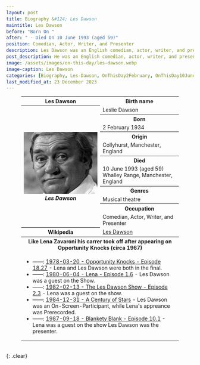 ```yaml
---
layout: post
title: Biography &#124; Les Dawson
maintitle: Les Dawson
before: "Born On "
after: " - Died On 10 June 1993 (aged 59)"
position: Comedian, Actor, Writer, and Presenter
description: Les Dawson was an English comedian, actor, writer, and presenter, who is best remembered for his deadpan style.
post_description: He was an English comedian, actor, writer, and presenter, who is best remembered for his deadpan style.
image: /assets/images/on-this-day/les-dawson.webp
image-caption: Les Dawson
categories: [Biography, Les-Dawson, OnThisDay2February, OnThisDay10June]
last_modified_at: 23 December 2023
---
```


<figure class="fig3">
<table>
<tr id="infobox1"><th>Les Dawson</th><th colspan="2">Birth name</th></tr>
<tr class="top"><th rowspan="12" style="width:50%;">
<a href="/assets/images/on-this-day/les-dawson.webp"><img src="/assets/images/on-this-day/les-dawson.webp" class="full-width zoom-in" /></a>
<cite>Les Dawson</cite>
</th></tr>
<tr><td>Leslie Dawson</td></tr>
<tr><th>Born</th></tr>
<tr><td>2 February 1934</td></tr>
<tr><th>Origin</th></tr>
<tr><td>Collyhurst, Manchester, England</td></tr>
<tr><th>Died</th></tr>
<tr><td class="whitespace">10 June 1993 (aged 59)
Whalley Range, Manchester, England</td></tr>
<tr><th>Genres</th></tr>
<tr><td>Musical theatre</td></tr>
<tr><th>Occupation</th></tr>
<tr><td>Comedian, Actor, Writer, and Presenter</td></tr>
<tr class="split" id="infobox2"><th>Wikipedia</th><td><a class="external-link" href="https://en.wikipedia.org/wiki/Les_Dawson">Les Dawson</a></td></tr>
<tr class="split" id="infobox3"><th colspan="2">Like Lena Zavaroni his carrer took off after appearing on Opportunity Knocks (circa 1967)</th></tr>
<tr><td colspan="2">
<ul>
<li>&#8212;&#8212;&#58; <a href="/1978-03-20-opportunity-knocks">1978-03-20 - Opportunity Knocks - Episode 18.27</a> - Lena and Les Dawson were both in the final.</li>
<li>&#8212;&#8212;&#58; <a href="/1980-06-04-lena">1980-06-04 - Lena - Episode 1.6</a> - Les Dawson was a guest on the Show.</li>
<li>&#8212;&#8212;&#58; <a href="/1982-02-13-the-les-dawson-show">1982-02-13 - The Les Dawson Show - Episode 2.3</a> - Lena was a guest on the show.</li>
<li>&#8212;&#8212;&#58; <a href="/1984-12-31-a-century-of-stars">1984-12-31 - A Century of Stars</a> - Les Dawson was an On-Screen-Participant, while Lena's appreance was Prerecorded.</li>
<li>&#8212;&#8212;&#58; <a href="/1987-09-18-blankety-blank">1987-09-18 - Blankety Blank - Episode 10.1</a> - Lena was a guest on the show Les Dawson was the presenter.</li>
</ul>
</td></tr>
</table>
</figure>

<br />{: .clear}

<style>
#infobox2, #infobox3 {scroll-margin-top: -3px;}
</style>


